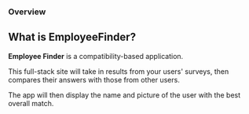 ### Overview
## What is EmployeeFinder?

**Employee Finder** is a compatibility-based application. 

This full-stack site will take in results from your users' surveys, then compares their answers with those from other users. 

The app will then display the name and picture of the user with the best overall match. 